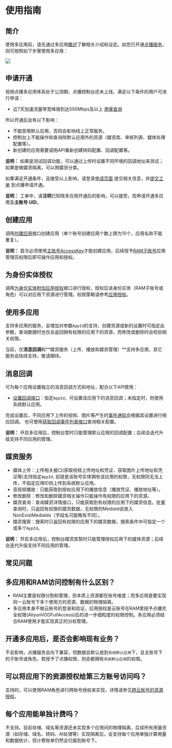 # 使用指南

## 简介

使用多应用前，请先通过多应用[概述](/cn.zh-CN/开发指南/多应用体系/概述.md)了解相关介绍和设定。如您已开通[点播服务](https://www.aliyun.com/product/vod)，则可按照如下步骤使用多应用：

![](http://docs-aliyun.cn-hangzhou.oss.aliyun-inc.com/assets/pic/113512/intl_zh/1554624186632/app.png)

## 申请开通

视频点播多应用体系处于公测期，点播控制台还未上线，满足以下条件的用户可进行申请：

-   近7天加速流量带宽峰值到达500Mbps及以上 [用量查询](https://vod.console.aliyun.com/#/usage/flow)

所以开通后会有以下影响：

-   不能禁用默认应用，否则会影响线上正常服务。
-   控制台上不能操作和查询除默认应用外的资源（媒资库、审核列表、媒体处理配置等）。
-   新创建的应用需要调用API重新创建转码配置、回调配置等。

**说明：** 如果是测试回调功能，可以通过上传时设置不同环境的回调地址来测试；如果是做媒资隔离，可以用媒资分类。

如果满足开通条件，且接受以上影响，请登录[申请页面](https://page.aliyun.com/form/act1652018117/index.htm) 提交相关信息，并[提交工单](https://selfservice.console.aliyun.com/ticket/category/vod/recommend/561) 到点播申请开通。

**说明：** 工单中，请**注明**已知晓多应用开通后的影响，可以接受，现申请开通多应用及**主账号 UID**。

## 创建应用

调用[创建应用](/cn.zh-CN/服务端API/多应用体系/应用管理/创建应用.md)接口创建应用（单个账号创建应用个数上限为10个，应用名称不能重复）。

**说明：** 首次必须使用[主账号AccessKey](https://usercenter.console.aliyun.com/#/manage/ak)才能创建应用，后续授予[RAM子账号](https://ram.console.aliyun.com/users)应用管理员权限后即可操作应用和授权。

## 为身份实体授权

调用[为身份实体附加应用授权](/cn.zh-CN/服务端API/多应用体系/授权管理/为身份实体附加应用授权.md)接口进行授权，授权后该身份实体（RAM子账号或角色）可以对应用下资源进行管理。权限策略请参考[应用授权](/cn.zh-CN/开发指南/多应用体系/概述.mdsection_ph1_mq5_qoh)。

## 使用多应用

支持多应用的服务，会增加对参数`AppId`的支持，创建资源或新的设置时可指定此参数，查询数据时也仅会返回拥有权限的应用下的资源，而修改或删除时会校验相关权限。

当前，仅**消息回调**和**媒资服务（上传、播放和媒资管理）**支持多应用，其它服务会陆续支持，敬请期待。

## 消息回调

可为每个应用设置独立的消息回调方式和地址，配合以下API使用：

-   [设置回调接口](/cn.zh-CN/服务端API/全局配置/事件通知/设置事件通知配置.md)：指定`AppId`，可设置该应用下的消息回调；未指定时，则使用系统默认应用。

完成设置后，不同应用下上传的视频、图片等产生的[事件通知](/cn.zh-CN/开发指南/事件通知/使用说明.md)会根据其设置进行相应回调。 也可使用[获取回调事件列表接口](/cn.zh-CN/服务端API/全局配置/事件通知/查询事件通知配置.md)查询相关配置。

**说明：** 开启多应用后，控制台暂时只能管理默认应用的回调配置；后续会迭代升级支持不同应用的管理。

## 媒资服务

-   媒体上传：上传相关接口\(获取视频上传地址和凭证、获取图片上传地址和凭证等\)支持指定`AppId`, 前提是该账号实体拥有该应用的权限，无权限则无法上传，不指定应用ID则上传到系统默认应用。
-   音视频播放：只能获取到授权应用下的播放信息（播放凭证、播放地址等）。
-   修改删除：修改和删除媒资相关操作只能操作有权限的应用下的资源。
-   媒资查询：查询媒资详情接口，只能获取到有权限的应用下的媒资信息。批量查询时，只返回有权限的媒资数据，无权限的MediaId会放入NonExistMediaIds（字段名可能略有不同）。
-   媒资搜索：搜索时只返回有权限的应用下的媒资数据，搜索条件中可指定一个或多个`AppId`。

**说明：** 开启多应用后，控制台媒资库暂时只能管理授权应用下的媒体资源；后续会迭代升级支持不同应用的管理。

## 常见问题

## 多应用和RAM访问控制有什么区别？

-   RAM主要是权限分割和管理，但本质上资源都在账号维度；而多应用是要实现同一云账号下多个使用方的资源、数据的物理隔离。
-   多应用本身不做云账号的登录和验证，应用授权是云账号在RAM里授予点播完全权限\(AliyunVODFullAccess\)后的进一步细粒度的权限控制。多应用必须结合RAM使用才能实现真正的分权管理。

## 开通多应用后，是否会影响现有业务？

不会影响，点播服务会向下兼容，但数据会默认放到`系统默认应用`下，且主账号下的子账号或角色，若授予了点播权限，则会都拥有`系统默认应用`的权限。

## 可以将应用下的资源授权给第三方账号访问吗？

支持的，可以使用RAM角色进行跨账号授权来实现，详情请参见[跨云账号的资源授权](/cn.zh-CN/教程/跨阿里云账号的资源授权.md)。

## 每个应用能单独计费吗？

不支持。目前存储、域名等资源还未实现多个应用间的物理隔离，后续所有用量资源（如存储、域名、转码、AI处理等）实现隔离后，会支持每个应用单独计算用量和数据统计，但计费账单仍然会归属到账号下。

